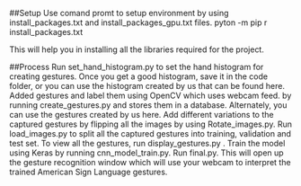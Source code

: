 ##Setup
Use comand promt to setup environment by using install_packages.txt and install_packages_gpu.txt files.
pyton -m pip r install_packages.txt

This will help you in installing all the libraries required for the project.

##Process
Run set_hand_histogram.py to set the hand histogram for creating gestures.
Once you get a good histogram, save it in the code folder, or you can use the histogram created by us that can be found here.
Added gestures and label them using OpenCV which uses webcam feed. by running create_gestures.py and stores them in a database. Alternately, you can use the gestures created by us here.
Add different variations to the captured gestures by flipping all the images by using Rotate_images.py.
Run load_images.py to split all the captured gestures into training, validation and test set.
To view all the gestures, run display_gestures.py .
Train the model using Keras by running cnn_model_train.py.
Run final.py. This will open up the gesture recognition window which will use your webcam to interpret the trained American Sign Language gestures.

